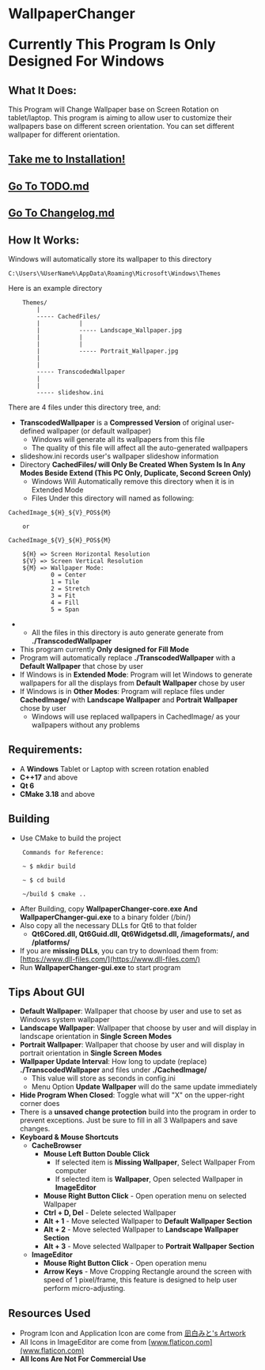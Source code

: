 # WallpaperChanger


<span style="font-size:2em;">

**Currently This Program Is Only Designed For Windows**

</span>


## What It Does:

This Program will Change Wallpaper base on Screen Rotation on tablet/laptop. This program is aiming to allow user to customize their wallpapers base on different screen orientation. You can set different wallpaper for different orientation.

## [**Take me to Installation!**](#Requirements)

## [**Go To TODO.md**](TODO.md)

## [**Go To Changelog.md**](Changelog.md)


## How It Works:

Windows will automatically store its wallpaper to this directory
```
C:\Users\%UserName%\AppData\Roaming\Microsoft\Windows\Themes
```
Here is an example directory
```
    Themes/
        |
        ----- CachedFiles/
        |           |
        |           ----- Landscape_Wallpaper.jpg
        |           |
        |           |
        |           ----- Portrait_Wallpaper.jpg
        |
        |
        ----- TranscodedWallpaper
        |
        |
        ----- slideshow.ini
```
There are 4 files under this directory tree, and:
* **TranscodedWallpaper** is a **Compressed Version** of original user-defined wallpaper (or default wallpaper)
  * Windows will generate all its wallpapers from this file
  * The quality of this file will affect all the auto-generated wallpapers 
* slideshow.ini records user's wallpaper slideshow information
* Directory **CachedFiles/ will Only Be Created When System Is In Any Modes Beside Extend (This PC Only, Duplicate, Second Screen Only)**
  * Windows Will Automatically remove this directory when it is in Extended Mode
  * Files Under this directory will named as following:

```
CachedImage_${H}_${V}_POS${M}
    
    or
    
CachedImage_${V}_${H}_POS${M}

    ${H} => Screen Horizontal Resolution
    ${V} => Screen Vertical Resolution
    ${M} => Wallpaper Mode:
            0 = Center
            1 = Tile
            2 = Stretch
            3 = Fit
            4 = Fill
            5 = Span
```
* * All the files in this directory is auto generate generate from **./TranscodedWallpaper**
* This program currently **Only designed for Fill Mode**
* Program will automatically replace **./TranscodedWallpaper** with a **Default Wallpaper** that chose by user
* If Windows is in **Extended Mode**: Program will let Windows to generate wallpapers for all the displays from **Default Wallpaper** chose by user
* If Windows is in **Other Modes**: Program will replace files under **CachedImage/** with **Landscape Wallpaper** and **Portrait Wallpaper** chose by user
  * Windows will use replaced wallpapers in CachedImage/ as your wallpapers without any problems


## Requirements:

* A **Windows** Tablet or Laptop with screen rotation enabled
* **C++17** and above
* **Qt 6**
* **CMake 3.18** and above


## Building

* Use CMake to build the project
```
    Commands for Reference:
    
    ~ $ mkdir build 
    
    ~ $ cd build 
    
    ~/build $ cmake .. 
```
* After Building, copy **WallpaperChanger-core.exe And WallpaperChanger-gui.exe** to a binary folder (/bin/)
* Also copy all the necessary DLLs for Qt6 to that folder
  * **Qt6Cored.dll, Qt6Guid.dll, Qt6Widgetsd.dll, /imageformats/, and /platforms/**
* If you are **missing DLLs**, you can try to download them from: [https://www.dll-files.com/](https://www.dll-files.com/) 
* Run **WallpaperChanger-gui.exe** to start program


## Tips About GUI

* **Default Wallpaper**: Wallpaper that choose by user and use to set as Windows system wallpaper
* **Landscape Wallpaper**: Wallpaper that choose by user and will display in landscape orientation in **Single Screen Modes**
* **Portrait Wallpaper**: Wallpaper that choose by user and will display in portrait orientation in **Single Screen Modes**
* **Wallpaper Update Interval**: How long to update (replace) **./TranscodedWallpaper** and files under **./CachedImage/**
  * This value will store as seconds in config.ini
  * Menu Option **Update Wallpaper** will do the same update immediately
* **Hide Program When Closed**: Toggle what will "X" on the upper-right corner does
* There is a **unsaved change protection** build into the program in order to prevent exceptions. Just be sure to fill in all 3 Wallpapers and save changes.
* **Keyboard & Mouse Shortcuts**
  * **CacheBrowser**
    * **Mouse Left Button Double Click**
      * If selected item is **Missing Wallpaper**, Select Wallpaper From computer
      * If selected item is **Wallpaper**, Open selected Wallpaper in **ImageEditor**
    * **Mouse Right Button Click** - Open operation menu on selected Wallpaper
    * **Ctrl + D, Del** - Delete selected Wallpaper
    * **Alt + 1** - Move selected Wallpaper to **Default Wallpaper Section**
    * **Alt + 2** - Move selected Wallpaper to **Landscape Wallpaper Section**
    * **Alt + 3** - Move selected Wallpaper to **Portrait Wallpaper Section**
  * **ImageEditor**
    * **Mouse Right Button Click** - Open operation menu
    * **Arrow Keys** - Move Cropping Rectangle around the screen with speed of 1 pixel/frame, this feature is designed to help user perform  micro-adjusting.


## Resources Used

* Program Icon and Application Icon are come from [凪白みと's Artwork](https://www.pixiv.net/artworks/70352399)
* All Icons in ImageEditor are come from [www.flaticon.com](www.flaticon.com)
* **All Icons Are Not For Commercial Use**

